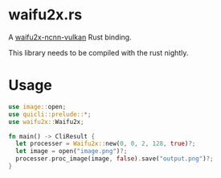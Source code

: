# waifu2x.rs

A [waifu2x-ncnn-vulkan](https://github.com/nihui/waifu2x-ncnn-vulkan) Rust binding.

This library needs to be compiled with the rust nightly.

# Usage

```rust
use image::open;
use quicli::prelude::*;
use waifu2x::Waifu2x;

fn main() -> CliResult {
  let processer = Waifu2x::new(0, 0, 2, 128, true)?;
  let image = open("image.png")?;
  processer.proc_image(image, false).save("output.png")?;
}
```
